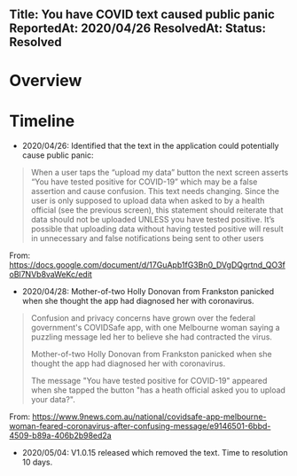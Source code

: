 Title: You have COVID text caused public panic
ReportedAt: 2020/04/26
ResolvedAt: 
Status: Resolved
---

# Overview


# Timeline
- 2020/04/26: Identified that the text in the application could potentially cause public panic:

> When a user taps the “upload my data” button the next screen asserts “You have tested positive for COVID-19” which may be a false assertion and cause confusion. This text needs changing. Since the user is only supposed to upload data when asked to by a health official (see the previous screen), this statement should reiterate that data should not be uploaded UNLESS you have tested positive. It’s possible that uploading data without having tested positive will result in unnecessary and false notifications being sent to other users

From: https://docs.google.com/document/d/17GuApb1fG3Bn0_DVgDQgrtnd_QO3foBl7NVb8vaWeKc/edit

- 2020/04/28: Mother-of-two Holly Donovan from Frankston panicked when she thought the app had diagnosed her with coronavirus.

> Confusion and privacy concerns have grown over the federal government's COVIDSafe app, with one Melbourne woman saying a puzzling message led her to believe she had contracted the virus.
>
> Mother-of-two Holly Donovan from Frankston panicked when she thought the app had diagnosed her with coronavirus.
>
> The message "You have tested positive for COVID-19" appeared when she tapped the button "has a heath official asked you to upload your data?".

From: https://www.9news.com.au/national/covidsafe-app-melbourne-woman-feared-coronavirus-after-confusing-message/e9146501-6bbd-4509-b89a-406b2b98ed2a

<?# Twitter 1255671317145108482 /?>
<?# Twitter 1258014478978842625 /?>

- 2020/05/04: V1.0.15 released which removed the text. Time to resolution 10 days.
